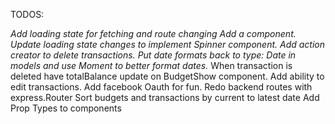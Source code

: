 TODOS:

_Add loading state for fetching and route changing_
_Add a <Spinner /> component._
_Update loading state changes to implement Spinner component._
_Add action creator to delete transactions._
_Put date formats back to type: Date in models and use Moment to better format dates._
When transaction is deleted have totalBalance update on BudgetShow component.
Add ability to edit transactions.
Add facebook Oauth for fun.
Redo backend routes with express.Router
Sort budgets and transactions by current to latest date
Add Prop Types to components
